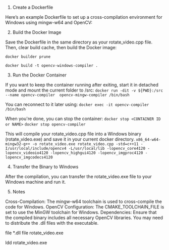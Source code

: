 

1. Create a Dockerfile

Here’s an example Dockerfile to set up a cross-compilation environment for Windows using mingw-w64 and OpenCV:


2. Build the Docker Image

Save the Dockerfile in the same directory as your rotate_video.cpp file. Then, clear build cache, then build the Docker image:

`docker builder prune`

`docker build -t opencv-windows-compiler .`


3. Run the Docker Container

If you want to keep the container running after exiting, start it in detached mode and mount the current folder to /src:
`docker run -dit -v ${PWD}:/src --name opencv-compiler  opencv-mingw-compiler /bin/bash`

You can reconnect to it later using:
`docker exec -it opencv-compiler /bin/bash`

When you're done, you can stop the container:
`docker stop <CONTAINER ID or NAME>`
`docker stop opencv-compiler`

This will compile your rotate_video.cpp file into a Windows binary (rotate_video.exe) and save it in your current docker directory.
`x86_64-w64-mingw32-g++ -o rotate_video.exe rotate_video.cpp -std=c++11 -I/usr/local/include/opencv4 -L/usr/local/lib -lopencv_core4120 -lopencv_videoio4120 -lopencv_highgui4120 -lopencv_imgproc4120 -lopencv_imgcodecs4120`


4. Transfer the Binary to Windows

After the compilation, you can transfer the rotate_video.exe file to your Windows machine and run it.

5. Notes

Cross-Compilation: The mingw-w64 toolchain is used to cross-compile the code for Windows.
OpenCV Configuration: The CMAKE_TOOLCHAIN_FILE is set to use the MinGW toolchain for Windows.
Dependencies: Ensure that the compiled binary includes all necessary OpenCV libraries. You may need to distribute the .dll files with the executable.




file *.dll
file rotate_video.exe

ldd rotate_video.exe

